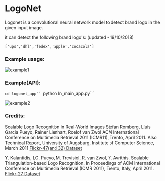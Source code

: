 # LogoNet

Logonet is a convolutional neural network model to detect brand logo in the given input image.


it can detect the following brand logo's: (updated - 19/10/2018)

```['ups','dhl','fedex','apple','cocacola']```


### Example usage:

![example1](https://raw.githubusercontent.com/jagadeesh-kotra/LogoNet/master/logonet.png)

### Example(API):

```cd logonet_app``
```python ln_main_app.py```

![example2](https://github.com/jagadeesh-kotra/LogoNet/blob/master/logonet-api.png)

### Credits: 

Scalable Logo Recognition in Real-World Images
Stefan Romberg, Lluis Garcia Pueyo, Rainer Lienhart, Roelof van Zwol
ACM International Conference on Multimedia Retrieval 2011 (ICMR11), Trento, April 2011.
Also Technical Report, University of Augsburg, Institute of Computer Science, March 2011 
[Flickr-47(and 32) Dataset](http://www.multimedia-computing.de/flickrlogos/)

Y. Kalantidis, LG. Pueyo, M. Trevisiol, R. van Zwol, Y. Avrithis. Scalable Triangulation-based Logo Recognition. In Proceedings of ACM International Conference on Multimedia Retrieval (ICMR 2011), Trento, Italy, April 2011.
[Flickr-27 Dataset](http://image.ntua.gr/iva/datasets/flickr_logos/)
